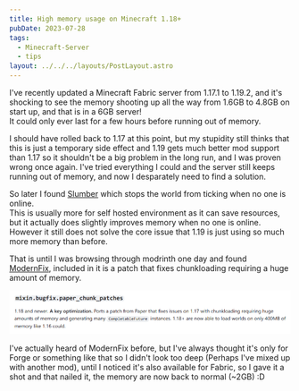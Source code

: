 ```yaml
---
title: High memory usage on Minecraft 1.18+
pubDate: 2023-07-28
tags:
  - Minecraft-Server
  - tips
layout: ../../../layouts/PostLayout.astro
---
```

I've recently updated a Minecraft Fabric server from 1.17.1 to 1.19.2, and it's shocking to see the memory shooting up all the way from 1.6GB to 4.8GB on start up, and that is in a 6GB server!  
It could only ever last for a few hours before running out of memory.

I should have rolled back to 1.17 at this point, but my stupidity still thinks that this is just a temporary side effect and 1.19 gets much better mod support than 1.17 so it shouldn't be a big problem in the long run, and I was proven wrong once again. I've tried everything I could and the server still keeps running out of memory, and now I desparately need to find a solution.

So later I found [Slumber](https://modrinth.com/mod/slumber) which stops the world from ticking when no one is online.  
This is usually more for self hosted environment as it can save resources, but it actually does slightly improves memory when no one is online.  
However it still does not solve the core issue that 1.19 is just using so much more memory than before.

That is until I was browsing through modrinth one day and found [ModernFix](https://modrinth.com/mod/modernfix), included in it is a patch that fixes chunkloading requiring a huge amount of memory.

![ModernFix's paper chunk patches, which lowers memory](patch.png)

I've actually heard of ModernFix before, but I've always thought it's only for Forge or something like that so I didn't look too deep (Perhaps I've mixed up with another mod), until I noticed it's also available for Fabric, so I gave it a shot and that nailed it, the memory are now back to normal (~2GB) :D